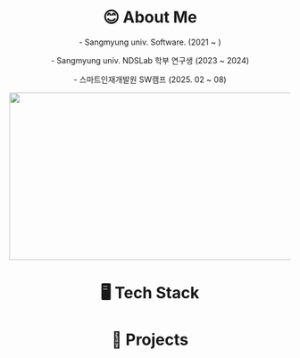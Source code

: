 ## <h1 align="center">😊 About Me</h1>

<p align="center">- Sangmyung univ. Software. (2021 ~ )</p>
<p align="center">- Sangmyung univ. NDSLab 학부 연구생 (2023 ~ 2024)</p>
<p align="center">- 스마트인재개발원 SW캠프 (2025. 02 ~ 08)</p>

<p align="center">
  <a href="https://www.gitanimals.org/en_US?utm_medium=image&utm_source=heejin-02&utm_content=farm">
  <img
    src="https://render.gitanimals.org/farms/heejin-02"
    width="600"
    height="300"
  />
  </a>
</p>

##  <h1 align="center">🖥️ Tech Stack</h1>


## <h1 align="center">📝 Projects</h1>
<!--
**heejin-02/heejin-02** is a ✨ _special_ ✨ repository because its `README.md` (this file) appears on your GitHub profile.

Here are some ideas to get you started:

- 🔭 I’m currently working on ...
- 🌱 I’m currently learning ...
- 👯 I’m looking to collaborate on ...
- 🤔 I’m looking for help with ...
- 💬 Ask me about ...
- 📫 How to reach me: ...
- 😄 Pronouns: ...
- ⚡ Fun fact: ...

-->
